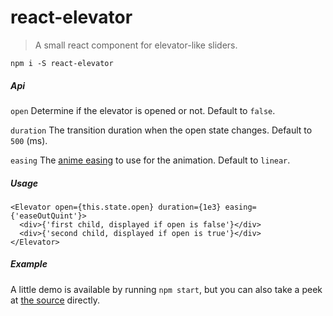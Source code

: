 # react-elevator

> A small react component for elevator-like sliders.

    npm i -S react-elevator

##### Api

`open` Determine if the elevator is opened or not. Default to `false`.

`duration` The transition duration when the open state changes. Default to `500` (ms).

`easing` The [anime easing](https://github.com/juliangarnier/anime) to use for the animation. Default to `linear`.

##### Usage

    <Elevator open={this.state.open} duration={1e3} easing={'easeOutQuint'}>
      <div>{'first child, displayed if open is false'}</div>
      <div>{'second child, displayed if open is true'}</div>
    </Elevator>

##### Example

A little demo is available by running `npm start`, but you can also take a peek at [the source](./demo/index.js) directly.
